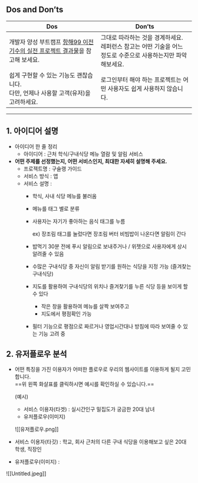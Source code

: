 ## Dos and Don’ts

|Dos|Don’ts|
|---|---|
|개발자 양성 부트캠프 [항해99 이전 기수의 실전 프로젝트 결과물](https://hanghae99.spartacodingclub.kr/v2/exhibitions)을 참고해 보세요.|그대로 따라하는 것을 경계하세요.  <br>레퍼런스 참고는 어떤 기술을 어느 정도로 수준으로 사용하는지만 파악해보세요.|
|쉽게 구현할 수 있는 기능도 괜찮습니다.  <br>다만, 언제나 사용할 고객(유저)을 고려하세요.|로그인부터 해야 하는 프로젝트는 어떤 사용자도 쉽게 사용하지 않습니다.|

---

## 1. 아이디어 설명

- 아이디어 한 줄 정리
    - 아이디어 : 근처 학식/구내식당 메뉴 열람 및 알림 서비스
- **어떤 주제를 선정했는지, 어떤 서비스인지, 최대한 자세히 설명해 주세요.**
    - 프로젝트명 : 구슐랭 가이드
    - 서비스 방식 : 앱
    - 서비스 설명 :
        - 학식, 사내 식당 메뉴를 불러옴
        - 메뉴를 태그 별로 분류
        - 사용자는 자기가 좋아하는 음식 태그를 누름
            
            ex) 장조림 태그를 눌렀다면 장조림 버터 비빔밥이 나온다면 알림이 간다
            
        - 밥먹기 30분 전에 푸시 알림으로 보내주거나 / 위젯으로 사용자에게 상시 알려줄 수 있음
        - 수많은 구내식당 중 자신이 알림 받기를 원하는 식당을 지정 가능 (즐겨찾는 구내식당)
        - 지도를 활용하여 구내식당의 위치나 즐겨찾기를 누른 식당 등을 보이게 할 수 있다
            - 작은 창을 활용하여 메뉴를 살짝 보여주고
            - 지도에서 평점확인 가능
        - 필터 기능으로 평점으로 짜르거나 영업시간대나 방침에 따라 보여줄 수 있는 기능 고려 중

## 2. 유저플로우 분석

- 어떤 특징을 가진 이용자가 어떠한 플로우로 우리의 웹사이트를 이용하게 될지 고민합니다.  
    ==위 왼쪽 화살표를 클릭하시면 예시를 확인하실 수 있습니다.==
    
    (예시)
    
    - 서비스 이용자(타겟) : 실시간인구 밀집도가 궁금한 20대 남녀
    - 유저플로우(이미지)
    
    ![[유저플로우.png]]
    
      
    

- 서비스 이용자(타깃) : 학교, 회사 근처의 다른 구내 식당을 이용해보고 싶은 20대 학생, 직장인
- 유저플로우(이미지) :

![[Untitled.jpeg]]